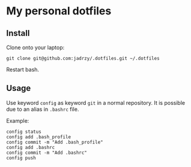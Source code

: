# My personal dotfiles


## Install

Clone onto your laptop:

    git clone git@github.com:jadrzy/.dotfiles.git ~/.dotfiles

Restart bash.

## Usage
Use keyword `config` as keyword `git` in a normal repository. It is possible due to an alias in `.bashrc` file.

Example:

    config status
    config add .bash_profile
    config commit -m "Add .bash_profile"
    config add .bashrc
    config commit -m "Add .bashrc"
    config push
